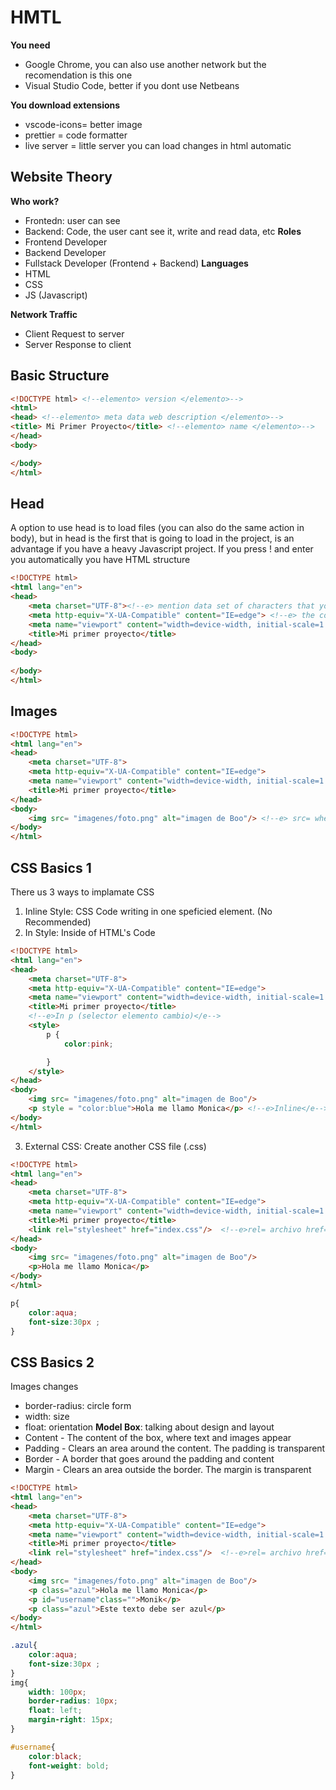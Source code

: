 

# HMTL
**You need**
- Google Chrome, you can also use another network but the recomendation is this one
- Visual Studio Code, better if you dont use Netbeans

**You download extensions**
- vscode-icons= better image
- prettier = code formatter
- live server = little server you can load changes in html automatic

## Website Theory
**Who work?**
- Frontedn: user can see
- Backend: Code, the user cant see it, write and read data, etc
**Roles**
- Frontend Developer
- Backend Developer
- Fullstack Developer (Frontend + Backend)
**Languages**
- HTML
- CSS
- JS (Javascript)

**Network Traffic**
- Client Request to server
- Server Response to client
## Basic Structure

```html
<!DOCTYPE html> <!--elemento> version </elemento>--> 
<html> 
<head> <!--elemento> meta data web description </elemento>-->
<title> Mi Primer Proyecto</title> <!--elemento> name </elemento>-->
</head>
<body>

</body>
</html> 
```

## Head
A option to use head is to load files (you can also do the same action in body), but in head is the first that is going to load in the project, is an advantage if you have a heavy Javascript project.
If you press ! and enter you automatically you have HTML structure
```html
<!DOCTYPE html>
<html lang="en">
<head>
    <meta charset="UTF-8"><!--e> mention data set of characters that you use </e>-->
    <meta http-equiv="X-UA-Compatible" content="IE=edge"> <!--e> the content is friendly to internet explorer </e>-->
    <meta name="viewport" content="width=device-width, initial-scale=1.0"><!--e> window size </e>-->
    <title>Mi primer proyecto</title>
</head>
<body>
    
</body>
</html> 
```
## Images

```html
<!DOCTYPE html>
<html lang="en">
<head>
    <meta charset="UTF-8">
    <meta http-equiv="X-UA-Compatible" content="IE=edge">
    <meta name="viewport" content="width=device-width, initial-scale=1.0">
    <title>Mi primer proyecto</title>
</head>
<body>
    <img src= "imagenes/foto.png" alt="imagen de Boo"/> <!--e> src= where find the image, alt= if you lose the image </e>-->
</body>
</html>
```
## CSS Basics 1
There us 3 ways to implamate CSS
1. Inline Style: CSS Code writing in one speficied element. (No Recommended)
2. In Style: Inside of HTML's Code
```html
<!DOCTYPE html>
<html lang="en">
<head>
    <meta charset="UTF-8">
    <meta http-equiv="X-UA-Compatible" content="IE=edge">
    <meta name="viewport" content="width=device-width, initial-scale=1.0">
    <title>Mi primer proyecto</title>
    <!--e>In p (selector elemento cambio)</e-->
    <style> 
        p {
            color:pink;

        }
    </style>
</head>
<body>
    <img src= "imagenes/foto.png" alt="imagen de Boo"/>
    <p style = "color:blue">Hola me llamo Monica</p> <!--e>Inline</e-->
</body>
</html>
```
3. External CSS: Create another CSS file (.css)
```html
<!DOCTYPE html>
<html lang="en">
<head>
    <meta charset="UTF-8">
    <meta http-equiv="X-UA-Compatible" content="IE=edge">
    <meta name="viewport" content="width=device-width, initial-scale=1.0">
    <title>Mi primer proyecto</title>
    <link rel="stylesheet" href="index.css"/>  <!--e>rel= archivo href=ubicacion</e-->
</head>
<body>
    <img src= "imagenes/foto.png" alt="imagen de Boo"/>
    <p>Hola me llamo Monica</p> 
</body>
</html>
```
```css
p{
    color:aqua;
    font-size:30px ;
}
```
## CSS Basics 2
Images changes
- border-radius: circle form
- width: size
- float: orientation
**Model Box**: talking about design and layout
- Content - The content of the box, where text and images appear
- Padding - Clears an area around the content. The padding is transparent
- Border - A border that goes around the padding and content
- Margin - Clears an area outside the border. The margin is transparent
```html
<!DOCTYPE html>
<html lang="en">
<head>
    <meta charset="UTF-8">
    <meta http-equiv="X-UA-Compatible" content="IE=edge">
    <meta name="viewport" content="width=device-width, initial-scale=1.0">
    <title>Mi primer proyecto</title>
    <link rel="stylesheet" href="index.css"/>  <!--e>rel= archivo href=ubicacion</e-->
</head>
<body>
    <img src= "imagenes/foto.png" alt="imagen de Boo"/>
    <p class="azul">Hola me llamo Monica</p> 
    <p id="username"class="">Monik</p>
    <p class="azul">Este texto debe ser azul</p>
</body>
</html>
```
```css
.azul{
    color:aqua;
    font-size:30px ;
}
img{
    width: 100px;
    border-radius: 10px;
    float: left;
    margin-right: 15px;
}

#username{
    color:black;
    font-weight: bold;
}
```